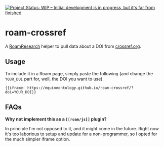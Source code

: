 [![Project Status: WIP – Initial development is in progress, but it's far from finished](https://www.repostatus.org/badges/latest/wip.svg)](https://www.repostatus.org/#wip)

# roam-crossref

A [RoamResearch](https://roamresearch.com) helper to pull data about a DOI from [crossref.org](https://crossref.org).

## Usage

To include it in a Roam page, simply paste the following (and change the `YOUR_DOI` part for, well, the DOI you want to use).

```
{{iframe: https://equineontology.github.io/roam-crossref/?doi=YOUR_DOI}}
```

## FAQs

**Why not implement this as a `[[roam/js]]` plugin?**

In principle I'm not opposed to it, and it might come in the future. Right now it's too laborious to setup and update for a non-programmer, so I opted for the much simpler iframe option.
